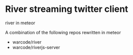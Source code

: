 # River streaming twitter client
river in meteor

A combination of the following repos rewritten in meteor

* warcode/river
* warcode/riverjs-server

